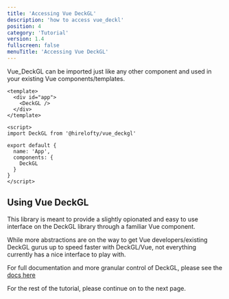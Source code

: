 ```yaml
---
title: 'Accessing Vue DeckGL'
description: 'how to access vue_deckl'
position: 4
category: 'Tutorial'
version: 1.4
fullscreen: false
menuTitle: 'Accessing Vue DeckGL'
---
```


Vue_DeckGL can be imported just like any other component and used in your existing Vue components/templates.

```
<template>
  <div id="app">
    <DeckGL />
  </div>
</template>

<script>
import DeckGL from '@hirelofty/vue_deckgl'

export default {
  name: 'App',
  components: {
    DeckGL
  }
}
</script>
```

## Using Vue DeckGL
This library is meant to provide a slightly opionated and easy to use interface on the DeckGL library through a familiar Vue component.

While more abstractions are on the way to get Vue developers/existing DeckGL gurus up to speed faster with DeckGL/Vue, not everything currently has a nice interface to play with. 

For full documentation and more granular control of DeckGL, please see the [docs here](https://deck.gl/docs)

For the rest of the tutorial, please continue on to the next page.